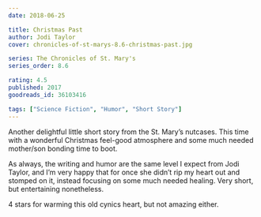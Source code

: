 ```yaml
---
date: 2018-06-25

title: Christmas Past
author: Jodi Taylor
cover: chronicles-of-st-marys-8.6-christmas-past.jpg

series: The Chronicles of St. Mary's
series_order: 8.6

rating: 4.5
published: 2017
goodreads_id: 36103416

tags: ["Science Fiction", "Humor", "Short Story"]
---
```


Another delightful little short story from the St. Mary’s nutcases. This time with a wonderful Christmas feel-good atmosphere and some much needed mother/son bonding time to boot.

<!--more-->

As always, the writing and humor are the same level I expect from Jodi Taylor, and I’m very happy that for once she didn’t rip my heart out and stomped on it, instead focusing on some much needed healing. Very short, but entertaining nonetheless.

4 stars for warming this old cynics heart, but not amazing either.
